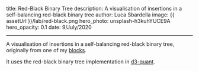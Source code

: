 title: Red-Black Binary Tree
description: A visualisation of insertions in a self-balancing red-black binary tree
author: Luca Sbardella
image: {{ assetUrl }}/lab/red-black.png
hero_photo: unsplash-h3kuhYUCE9A
hero_opacity: 0.1
date: 9/July/2020

---

<module-component src="{{ bundleUrl }}/lab/binarytree/index.js" aspectratio="70%"></module-component>

A visualisation of insertions in a self-balancing red-black binary tree, originally from one of my [blocks](https://bl.ocks.org/lsbardel).

It uses the red-black binary tree implementation in [d3-quant](https://github.com/quantmind/d3-quant).
